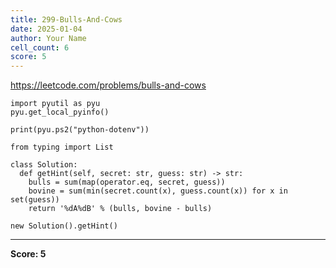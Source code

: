 ```yaml
---
title: 299-Bulls-And-Cows
date: 2025-01-04
author: Your Name
cell_count: 6
score: 5
---
```


https://leetcode.com/problems/bulls-and-cows


```
import pyutil as pyu
pyu.get_local_pyinfo()
```


```
print(pyu.ps2("python-dotenv"))
```


```
from typing import List
```


```
class Solution:
  def getHint(self, secret: str, guess: str) -> str:
    bulls = sum(map(operator.eq, secret, guess))
    bovine = sum(min(secret.count(x), guess.count(x)) for x in set(guess))
    return '%dA%dB' % (bulls, bovine - bulls)
```


```
new Solution().getHint()
```


---
**Score: 5**